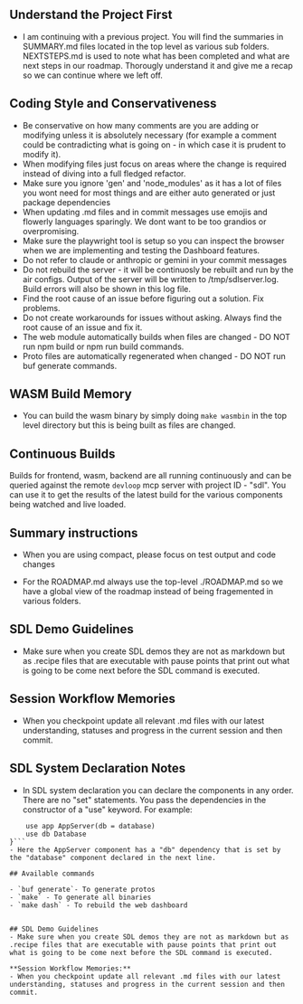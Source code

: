 
## Understand the Project First
- I am continuing with a previous project.  You will find the summaries in SUMMARY.md files located in the top level as various sub folders.  NEXTSTEPS.md is used to note what has been completed and what are next steps in our roadmap.  Thorougly understand it and give me a recap so we can continue where we left off.

## Coding Style and Conservativeness
- Be conservative on how many comments are you are adding or modifying unless it is absolutely necessary (for example a comment could be contradicting what is going on - in which case it is prudent to modify it).  
- When modifying files just focus on areas where the change is required instead of diving into a full fledged refactor.
- Make sure you ignore 'gen' and 'node_modules' as it has a lot of files you wont need for most things and are either auto generated or just package dependencies
- When updating .md files and in commit messages use emojis and flowerly languages sparingly.  We dont want to be too grandios or overpromising.
- Make sure the playwright tool is setup so you can inspect the browser when we are implementing and testing the Dashboard features.
- Do not refer to claude or anthropic or gemini in your commit messages
- Do not rebuild the server - it will be continuosly be rebuilt and run by the air configs.  Output of the server will be written to /tmp/sdlserver.log.  Build errors will also be shown in this log file.
- Find the root cause of an issue before figuring out a solution.  Fix problems.
- Do not create workarounds for issues without asking.  Always find the root cause of an issue and fix it.
- The web module automatically builds when files are changed - DO NOT run npm build or npm run build commands.
- Proto files are automatically regenerated when changed - DO NOT run buf generate commands.

## WASM Build Memory
- You can build the wasm binary by simply doing `make wasmbin` in the top level directory but this is being built as files are changed.

## Continuous Builds

Builds for frontend, wasm, backend are all running continuously and can be queried against the remote `devloop` mcp server with project ID - "sdl".  You can use it to get the results of the latest build for the various components being watched and live loaded.

## Summary instructions

- When you are using compact, please focus on test output and code changes

- For the ROADMAP.md always use the top-level ./ROADMAP.md so we have a global view of the roadmap instead of being fragemented in various folders.

## SDL Demo Guidelines
- Make sure when you create SDL demos they are not as markdown but as .recipe files that are executable with pause points that print out what is going to be come next before the SDL command is executed.

## Session Workflow Memories
- When you checkpoint update all relevant .md files with our latest understanding, statuses and progress in the current session and then commit.


## SDL System Declaration Notes
- In SDL system declaration you can declare the components in any order. There are no "set" statements. You pass the dependencies in the constructor of a "use" keyword.  For example:
```system Twitter {
    use app AppServer(db = database)
    use db Database
}```
- Here the AppServer component has a "db" dependency that is set by the "database" component declared in the next line.

## Available commands

- `buf generate`- To generate protos
- `make` - To generate all binaries
- `make dash` - To rebuild the web dashboard


## SDL Demo Guidelines
- Make sure when you create SDL demos they are not as markdown but as .recipe files that are executable with pause points that print out what is going to be come next before the SDL command is executed.

**Session Workflow Memories:**
- When you checkpoint update all relevant .md files with our latest understanding, statuses and progress in the current session and then commit.
